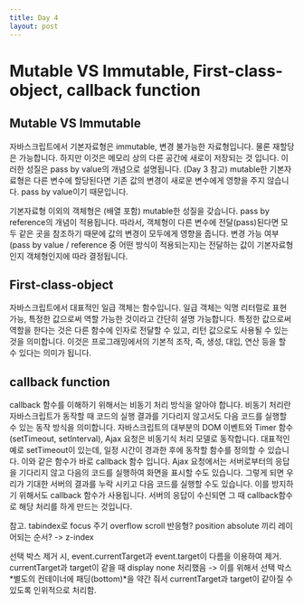 ```yaml
---
title: Day 4
layout: post
---
```

# Mutable VS Immutable, First-class-object, callback function

## Mutable VS Immutable

자바스크립트에서 기본자료형은 immutable, 변경 불가능한 자료형입니다. 물론 재할당은 가능합니다. 하지만 이것은 메모리 상의 다른 공간에 새로이 저장되는 것 입니다. 이러한 성질은 pass by value의 개념으로 설명됩니다. (Day 3 참고)
mutable한 기본자료형은 다른 변수에 할당된다면 기존 값의 변경이 새로운 변수에게 영향을 주지 않습니다. pass by value이기 때문입니다.

기본자료형 이외의 객체형은 (배열 포함) mutable한 성질을 갖습니다. pass by reference의 개념이 적용됩니다.
따라서, 객체형이 다른 변수에 전달(pass)된다면 모두 같은 곳을 참조하기 때문에 값의 변경이 모두에게 영향을 줍니다.
변경 가능 여부 (pass by value / reference 중 어떤 방식이 적용되는지)는 전달하는 값이 기본자료형인지 객체형인지에 따라 결정됩니다.

## First-class-object

자바스크립트에서 대표적인 일급 객체는 함수입니다. 일급 객체는 익명 리터럴로 표현 가능, 특정한 값으로써 역할 가능한 것이라고 간단히 설명 가능합니다.
특정한 값으로써 역할을 한다는 것은 다른 함수에 인자로 전달할 수 있고, 리턴 값으로도 사용될 수 있는 것을 의미합니다. 이것은 프로그래밍에서의 기본적 조작, 즉, 생성, 대입, 연산 등을 할 수 있다는 의미가 됩니다.

## callback function

callback 함수를 이해하기 위해서는 비동기 처리 방식을 알아야 합니다. 비동기 처리란 자바스크립트가 동작할 때 코드의 실행 결과를 기다리지 않고서도 다음 코드를 실행할 수 있는 동작 방식을 의미합니다.
자바스크립트의 대부분의 DOM 이벤트와 Timer 함수(setTimeout, setInterval), Ajax 요청은 비동기식 처리 모델로 동작합니다. 대표적인 예로 setTimeout이 있는데, 일정 시간이 경과한 후에 동작할 함수를 정의할 수 있습니다. 이와 같은 함수가 바로 callback 함수 입니다. Ajax 요청에서는 서버로부터의 응답을 기다리지 않고 다음의 코드를 실행하여 화면을 표시할 수도 있습니다. 그렇게 되면 우리가 기대한 서버의 결과를 누락 시키고 다음 코드를 실행할 수도 있습니다. 이를 방지하기 위해서도 callback 함수가 사용됩니다. 서버의 응답이 수신되면 그 때 callback함수로 해당 처리를 하게 만드는 것입니다.



참고.
  tabindex로 focus 주기
  overflow scroll
  반응형?
  position absolute 끼리 레이어되는 순서? -> z-index

  선택 박스 제거 시, event.currentTarget과 event.target이 다름을 이용하여 제거. currentTarget과 target이 같을 때 display none 처리했음 -> 이를 위해서 선택 박스 *별도의 컨테이너에 패딩(bottom)*을 약간 줘서 currentTarget과 target이 같아질 수 있도록 인위적으로 처리함.